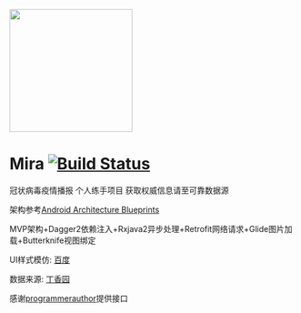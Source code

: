 <a href="https://sm.ms/image/u3DeBbrQhHYI8to" target="_blank"><img src="https://i.loli.net/2020/02/06/u3DeBbrQhHYI8to.png" width="216" height="216"></a>
# Mira [![Build Status](https://travis-ci.com/Luigi573/Mira.svg?branch=master)](https://travis-ci.com/Luigi573/Mira)
冠状病毒疫情播报 个人练手项目 获取权威信息请至可靠数据源

架构参考[Android Architecture Blueprints](https://github.com/android/architecture-samples)

MVP架构+Dagger2依赖注入+Rxjava2异步处理+Retrofit网络请求+Glide图片加载+Butterknife视图绑定

UI样式模仿: [百度](https://voice.baidu.com/act/newpneumonia/newpneumonia)

数据来源: [丁香园](https://ncov.dxy.cn/)

感谢[programmerauthor](https://github.com/programmerauthor/spread-information)提供接口

